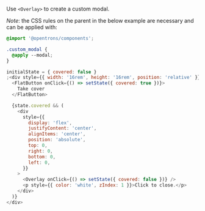 Use `<Overlay>` to create a custom modal.

_Note_: the CSS rules on the parent in the below example are necessary and can be applied with:

```css static
@import '@opentrons/components';

.custom_modal {
  @apply --modal;
}
```

```js
initialState = { covered: false }
;<div style={{ width: '16rem', height: '16rem', position: 'relative' }}>
  <FlatButton onClick={() => setState({ covered: true })}>
    Take cover
  </FlatButton>

  {state.covered && (
    <div
      style={{
        display: 'flex',
        justifyContent: 'center',
        alignItems: 'center',
        position: 'absolute',
        top: 0,
        right: 0,
        bottom: 0,
        left: 0,
      }}
    >
      <Overlay onClick={() => setState({ covered: false })} />
      <p style={{ color: 'white', zIndex: 1 }}>Click to close.</p>
    </div>
  )}
</div>
```
